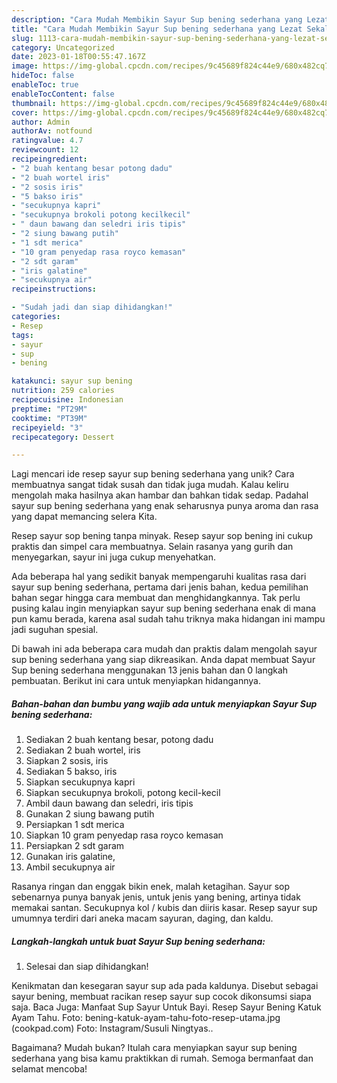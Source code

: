 ```yaml
---
description: "Cara Mudah Membikin Sayur Sup bening sederhana yang Lezat Sekali"
title: "Cara Mudah Membikin Sayur Sup bening sederhana yang Lezat Sekali"
slug: 1113-cara-mudah-membikin-sayur-sup-bening-sederhana-yang-lezat-sekali
category: Uncategorized
date: 2023-01-18T00:55:47.167Z
image: https://img-global.cpcdn.com/recipes/9c45689f824c44e9/680x482cq70/sayur-sup-bening-sederhana-foto-resep-utama.jpg
hideToc: false
enableToc: true
enableTocContent: false
thumbnail: https://img-global.cpcdn.com/recipes/9c45689f824c44e9/680x482cq70/sayur-sup-bening-sederhana-foto-resep-utama.jpg
cover: https://img-global.cpcdn.com/recipes/9c45689f824c44e9/680x482cq70/sayur-sup-bening-sederhana-foto-resep-utama.jpg
author: Admin
authorAv: notfound
ratingvalue: 4.7
reviewcount: 12
recipeingredient:
- "2 buah kentang besar potong dadu"
- "2 buah wortel iris"
- "2 sosis iris"
- "5 bakso iris"
- "secukupnya kapri"
- "secukupnya brokoli potong kecilkecil"
- " daun bawang dan seledri iris tipis"
- "2 siung bawang putih"
- "1 sdt merica"
- "10 gram penyedap rasa royco kemasan"
- "2 sdt garam"
- "iris galatine"
- "secukupnya air"
recipeinstructions:

- "Sudah jadi dan siap dihidangkan!"
categories:
- Resep
tags:
- sayur
- sup
- bening

katakunci: sayur sup bening 
nutrition: 259 calories
recipecuisine: Indonesian
preptime: "PT29M"
cooktime: "PT39M"
recipeyield: "3"
recipecategory: Dessert

---
```





Lagi mencari ide resep sayur sup bening sederhana yang unik? Cara membuatnya sangat tidak susah dan tidak juga mudah. Kalau keliru mengolah maka hasilnya akan hambar dan bahkan tidak sedap. Padahal sayur sup bening sederhana yang enak seharusnya punya aroma dan rasa yang dapat memancing selera Kita.





Resep sayur sop bening tanpa minyak. Resep sayur sop bening ini cukup praktis dan simpel cara membuatnya. Selain rasanya yang gurih dan menyegarkan, sayur ini juga cukup menyehatkan.

Ada beberapa hal yang sedikit banyak mempengaruhi kualitas rasa dari sayur sup bening sederhana, pertama dari jenis bahan, kedua pemilihan bahan segar hingga cara membuat dan menghidangkannya. Tak perlu pusing kalau ingin menyiapkan sayur sup bening sederhana enak di mana pun kamu berada, karena asal sudah tahu triknya maka hidangan ini mampu jadi suguhan spesial.






Di bawah ini ada beberapa cara mudah dan praktis dalam mengolah sayur sup bening sederhana yang siap dikreasikan. Anda dapat membuat Sayur Sup bening sederhana menggunakan 13 jenis bahan dan 0 langkah pembuatan. Berikut ini cara untuk menyiapkan hidangannya.

<!--inarticleads1-->

##### Bahan-bahan dan bumbu yang wajib ada untuk menyiapkan Sayur Sup bening sederhana:

1. Sediakan 2 buah kentang besar, potong dadu
1. Sediakan 2 buah wortel, iris
1. Siapkan 2 sosis, iris
1. Sediakan 5 bakso, iris
1. Siapkan secukupnya kapri
1. Siapkan secukupnya brokoli, potong kecil-kecil
1. Ambil  daun bawang dan seledri, iris tipis
1. Gunakan 2 siung bawang putih
1. Persiapkan 1 sdt merica
1. Siapkan 10 gram penyedap rasa royco kemasan
1. Persiapkan 2 sdt garam
1. Gunakan iris galatine,
1. Ambil secukupnya air


Rasanya ringan dan enggak bikin enek, malah ketagihan. Sayur sop sebenarnya punya banyak jenis, untuk jenis yang bening, artinya tidak memakai santan. Secukupnya kol / kubis dan diiris kasar. Resep sayur sup umumnya terdiri dari aneka macam sayuran, daging, dan kaldu. 

<!--inarticleads2-->

##### Langkah-langkah untuk buat Sayur Sup bening sederhana:


1. Selesai dan siap dihidangkan!

Kenikmatan dan kesegaran sayur sup ada pada kaldunya. Disebut sebagai sayur bening, membuat racikan resep sayur sup cocok dikonsumsi siapa saja. Baca Juga: Manfaat Sup Sayur Untuk Bayi. Resep Sayur Bening Katuk Ayam Tahu. Foto: bening-katuk-ayam-tahu-foto-resep-utama.jpg (cookpad.com) Foto: Instagram/Susuli Ningtyas.. 

Bagaimana? Mudah bukan? Itulah cara menyiapkan sayur sup bening sederhana yang bisa kamu praktikkan di rumah. Semoga bermanfaat dan selamat mencoba!
